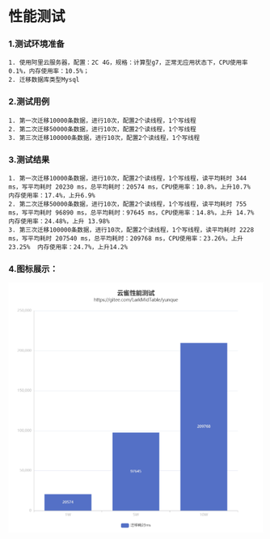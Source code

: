 # 性能测试

### 1.测试环境准备

	1. 使用阿里云服务器，配置：2C 4G，规格：计算型g7，正常无应用状态下，CPU使用率0.1%，内存使用率：10.5%；
	2. 迁移数据库类型Mysql

### 2.测试用例

	1. 第一次迁移10000条数据，进行10次，配置2个读线程，1个写线程
	2. 第二次迁移50000条数据，进行10次，配置2个读线程，1个写线程
	3. 第三次迁移100000条数据，进行10次，配置2个读线程，1个写线程

### 3.测试结果

	1. 第一次迁移10000条数据，进行10次，配置2个读线程，1个写线程，读平均耗时 344 ms，写平均耗时 20230 ms，总平均耗时：20574 ms，CPU使用率：10.8%，上升10.7%  内存使用率：17.4%，上升6.9%
	2. 第二次迁移50000条数据，进行10次，配置2个读线程，1个写线程，读平均耗时 755 ms，写平均耗时 96890 ms，总平均耗时：97645 ms，CPU使用率：14.8%，上升 14.7%  内存使用率：24.48%，上升 13.98%
	3. 第三次迁移100000条数据，进行10次，配置2个读线程，1个写线程，读平均耗时 2228 ms，写平均耗时 207540 ms，总平均耗时：209768 ms，CPU使用率：23.26%，上升23.25%  内存使用率：24.7%，上升14.2%

### 4.图标展示：

![性能测试图v1](./docs/images/performanceTest1.png)
